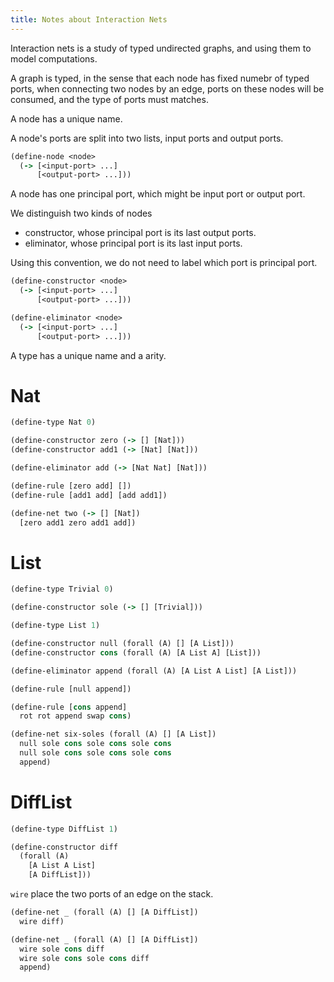 ```yaml
---
title: Notes about Interaction Nets
---
```


Interaction nets is a study of typed undirected graphs,
and using them to model computations.

A graph is typed, in the sense that
each node has fixed numebr of typed ports,
when connecting two nodes by an edge,
ports on these nodes will be consumed,
and the type of ports must matches.

A node has a unique name.

A node's ports are split into two lists, input ports and output ports.

```clojure
(define-node <node>
  (-> [<input-port> ...]
      [<output-port> ...]))
```

A node has one principal port, which might be input port or output port.

We distinguish two kinds of nodes

- constructor, whose principal port is its last output ports.
- eliminator, whose principal port is its last input ports.

Using this convention, we do not need to label which port is principal port.

```clojure
(define-constructor <node>
  (-> [<input-port> ...]
      [<output-port> ...]))

(define-eliminator <node>
  (-> [<input-port> ...]
      [<output-port> ...]))
```

A type has a unique name and a arity.

# Nat

```clojure
(define-type Nat 0)

(define-constructor zero (-> [] [Nat]))
(define-constructor add1 (-> [Nat] [Nat]))

(define-eliminator add (-> [Nat Nat] [Nat]))

(define-rule [zero add] [])
(define-rule [add1 add] [add add1])

(define-net two (-> [] [Nat])
  [zero add1 zero add1 add])
```

# List

```clojure
(define-type Trivial 0)

(define-constructor sole (-> [] [Trivial]))

(define-type List 1)

(define-constructor null (forall (A) [] [A List]))
(define-constructor cons (forall (A) [A List A] [List]))

(define-eliminator append (forall (A) [A List A List] [A List]))

(define-rule [null append])

(define-rule [cons append]
  rot rot append swap cons)

(define-net six-soles (forall (A) [] [A List])
  null sole cons sole cons sole cons
  null sole cons sole cons sole cons
  append)
```

# DiffList

```clojure
(define-type DiffList 1)

(define-constructor diff
  (forall (A)
    [A List A List]
    [A DiffList]))
```

`wire` place the two ports of an edge on the stack.

```clojure
(define-net _ (forall (A) [] [A DiffList])
  wire diff)

(define-net _ (forall (A) [] [A DiffList])
  wire sole cons diff
  wire sole cons sole cons diff
  append)
```
